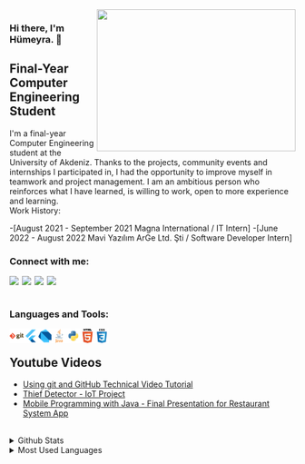 <img src="https://media.giphy.com/media/tkApIfibjeWt1ufWwj/giphy.gif" align="right" width="350" height="250">

### Hi there, I'm Hümeyra. :raising_hand:

## Final-Year Computer Engineering Student 
I'm a final-year Computer Engineering student at the University of Akdeniz. Thanks to the projects, community events and internships I participated in, I had the opportunity to improve myself in teamwork and project management. I am an ambitious person who reinforces what I have learned, is willing to work, open to more experience and learning.<br />
Work History:<br />
<!-- WORK HISTORY:START -->
-[August 2021 - September 2021   Magna International / IT Intern]
-[June 2022 - August 2022   Mavi Yazılım ArGe Ltd. Şti / Software Developer Intern]
<!-- YOUTUBE:END -->

### Connect with me:

[<img  width="22" src="https://unpkg.com/simple-icons@v4/icons/youtube.svg" align="left" />][youtube]
[<img  width="22" src="https://unpkg.com/simple-icons@v4/icons/twitter.svg" align="left" />][twitter]
[<img  width="22" src="https://unpkg.com/simple-icons@v4/icons/linkedin.svg" align="left" />][linkedin]
[<img  width="22" src="https://unpkg.com/simple-icons@v4/icons/instagram.svg" align="left" />][instagram]

<br />
<br />

### Languages and Tools:

<img align="left" src="https://raw.githubusercontent.com/github/explore/80688e429a7d4ef2fca1e82350fe8e3517d3494d/topics/git/git.png" width="25" height="25" />
<img align="left" src="https://raw.githubusercontent.com/github/explore/cebd63002168a05a6a642f309227eefeccd92950/topics/flutter/flutter.png" width="25" height="25" />
<img align="left" src="https://raw.githubusercontent.com/github/explore/80688e429a7d4ef2fca1e82350fe8e3517d3494d/topics/dart/dart.png" width="25" height="25" />
<img align="left" src="https://raw.githubusercontent.com/github/explore/5b3600551e122a3277c2c5368af2ad5725ffa9a1/topics/java/java.png" width="25" height="25" />
<img align="left" src="https://raw.githubusercontent.com/github/explore/80688e429a7d4ef2fca1e82350fe8e3517d3494d/topics/python/python.png" width="25" height="25" />
<img align="left" src="https://raw.githubusercontent.com/github/explore/80688e429a7d4ef2fca1e82350fe8e3517d3494d/topics/html/html.png" width="25" height="25" />
<img align="left" src="https://raw.githubusercontent.com/github/explore/80688e429a7d4ef2fca1e82350fe8e3517d3494d/topics/css/css.png" width="25" height="25" />

<br />

## Youtube Videos

<!-- YOUTUBE:START -->
- [Using git and GitHub Technical Video Tutorial](https://youtu.be/wf_ZHd-Sw8o)
- [Thief Detector - IoT Project](https://youtu.be/kdJA9nJ2mKU)
- [Mobile Programming with Java - Final Presentation for Restaurant System App](https://youtu.be/dTibiTo4X-0)
<!-- YOUTUBE:END -->

<br />

<details>
<summary> Github Stats</summary>
<img src="https://github-readme-stats.vercel.app/api?username=humeyrakoseoglu&theme=radical" >
</details>

<details>
<summary>  Most Used Languages</summary>
<img src="https://github-readme-stats.vercel.app/api/top-langs/?username=humeyrakoseoglu&layout=compact" >
</details>

[youtube]: https://www.youtube.com/channel/UC2oweQc2TdiVUcW70vR2veA
[twitter]: https://twitter.com/slmbenhumeyra?s=09
[linkedin]: https://www.linkedin.com/in/humeyrakoseoglu/
[instagram]: https://www.instagram.com/humeyrakoseoglu/
